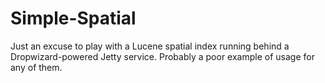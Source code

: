 Simple-Spatial
===============

Just an excuse to play with a Lucene spatial index running
behind a Dropwizard-powered Jetty service. Probably a poor
example of usage for any of them.
